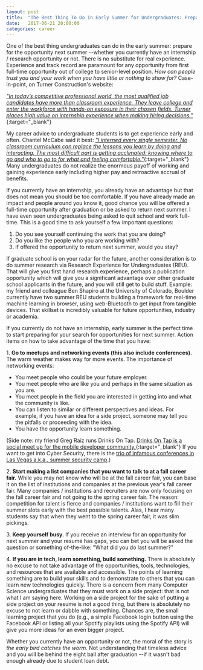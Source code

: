 ```yaml
---
layout: post
title:  "The Best Thing To Do In Early Summer for Undergraduates: Prepare For Opportunities Next Summer"
date:   2017-06-21 20:00:00
categories: career
---
```


One of the best thing undergraduates can do in the early summer: prepare for the opportunity next summer --whether you currently have an internship / research opportunity or not.  There is no substitute for real experience.  Experience and track record are paramount for any opportunity from first full-time opportunity out of college to senior-level position. _How can people trust you and your work when you have little or nothing to show for?_  Case-in-point, on Turner Construction's website:

[_"In today’s competitive professional world, the most qualified job candidates have more than classroom experience. They leave college and enter the workforce with hands-on exposure in their chosen fields. Turner places high value on internship experience when making hiring decisions._"](http://www.turnerconstruction.com/careers/campus/internships){:target="_blank"}

My career advice to undergraduate students is to get experience early and often.  Chantel McCabe said it best: [_"I interned every single semester. No classroom curriculum can replace the lessons you learn by doing and interacting. The most difficult part is getting acclimated: knowing where to go and who to go to for what and feeling comfortable."_](http://tnhdigital.com/8185/news/tnh-alumni-series-chantel-mccabe-11/){:target="_blank"}  Many undergraduates do not realize the enormous payoff of working and gaining experience early including higher pay and retroactive accrual of benefits.

If you currently have an internship, you already have an advantage but that does not mean you should be too comfortable.  If you have already made an impact and people around you know it, good chance you will be offered a full-time opportunity after graduation or be asked to return next summer.  I have even seen undergraduates being asked to quit school and work full-time.  This is a good time to ask yourself a few important questions:

1. Do you see yourself continuing the work that you are doing?
2. Do you like the people who you are working with?
3. If offered the opportunity to return next summer, would you stay?

If graduate school is on your radar for the future, another consideration is to do summer research via Research Experience for Undergraduates (REU).  That will give you first hand research experience, perhaps a publication opportunity which will give you a significant advantage over other graduate school applicants in the future, and you will still get to build stuff.  Example: my friend and colleague Ben Shapiro at the University of Colorado, Boulder currently have two summer REU students building a framework for real-time machine learning in browser, using web-Bluetooth to get input from tangible devices.  That skillset is incredibly valuable for future opportunities, industry or academia.

If you currently do not have an internship, early summer is the perfect time to start preparing for your search for opportunities for next summer.  Action items on how to take advantage of the time that you have:

<p>1. <strong>Go to meetups and networking events (this also include conferences).</strong>  The warm weather makes way for more events.  The importance of networking events:</p>

* You meet people who could be your future employer.
* You meet people who are like you and perhaps in the same situation as you are.
* You meet people in the field you are interested in getting into and what the community is like.
* You can listen to similar or different perspectives and ideas. For example, if you have an idea for a side project, someone may tell you the pitfalls or proceeding with the idea.
* You have the opportunity learn something.

(Side note: my friend Greg Raiz runs Drinks On Tap.  [Drinks On Tap is a social meet up for the mobile developer community.](https://www.meetup.com/DrinksOnTap/){:target="_blank"}  If you want to get into Cyber Security, there is the [trio of infamous conferences in Las Vegas a.k.a., summer security camp](/security/2015/07/19/security-summer-camp.html).)

<p>2. <strong>Start making a list companies that you want to talk to at a fall career fair.</strong>  While you may not know who will be at the fall career fair, you can base it on the list of institutions and companies at the previous year's fall career fair.  Many companies / institutions and recruiters are now only focusing on the fall career fair and not going to the spring career fair.  The reason: competition for talent is fierce and companies / institutions want to fill their summer slots early with the best possible talents.  Alas, I hear many students say that when they went to the spring career fair, it was slim pickings.</p>

<p>3. <strong>Keep yourself busy.</strong>  If you receive an interview for an opportunity for next summer and your resume has gaps, you can bet you will be asked the question or something of-the-like: "What did you do last summer?"</p>

<p>4. <strong>If you are in tech, learn something, build something.</strong> There is absolutely no excuse to not take advantage of the opportunities, tools, technologies, and resources that are available and accessible. The points of learning something are to build your skills and to demonstrate to others that you can learn new technologies quickly. There is a concern from many Computer Science undergraduates that they must work on a side project: that is not what I am saying here.  Working on a side project for the sake of putting a side project on your resume is not a good thing, but there is absolutely no excuse to not learn or dabble with something.  Chances are, the small learning project that you do (e.g., a simple Facebook login button using the Facebook API or listing all your Spotify playlists using the Spotify API) will give you more ideas for an even bigger project.</p>

Whether you currently have an opportunity or not, the moral of the story is *the early bird catches the worm*.  Not understanding that timeless advice and you will be behind the eight ball after graduation --if it wasn't bad enough already due to student loan debt.